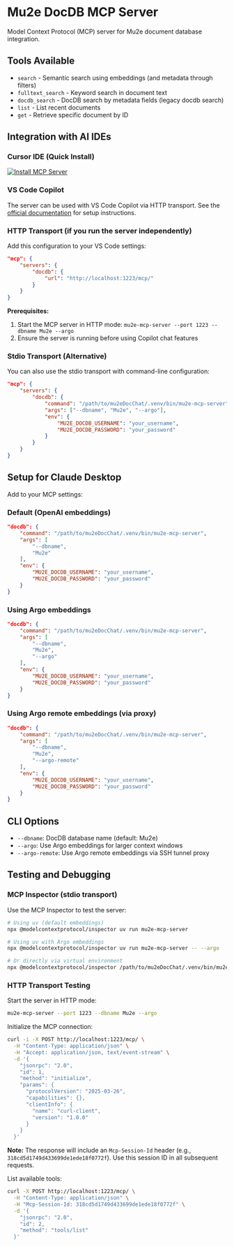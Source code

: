 # Mu2e DocDB MCP Server

Model Context Protocol (MCP) server for Mu2e document database integration.

## Tools Available

- `search` - Semantic search using embeddings (and metadata through filters)
- `fulltext_search` - Keyword search in document text  
- `docdb_search` - DocDB search by metadata fields (legacy docdb search)
- `list` - List recent documents
- `get` - Retrieve specific document by ID

## Integration with AI IDEs

### Cursor IDE (Quick Install)
[![Install MCP Server](https://cursor.com/deeplink/mcp-install-dark.svg)](https://cursor.com/install-mcp?name=docdb&config=eyJjb21tYW5kIjoiL3BhdGgvdG8vbXUyZURvY0NoYXQvLnZlbnYvYmluL211MmUtbWNwLXNlcnZlciAtLWRibmFtZSBNdTJlIiwiZW52Ijp7Ik1VMkVfRE9DREJfVVNFUk5BTUUiOiJ5b3VyX3VzZXJuYW1lIiwiTVUyRV9ET0NEQl9QQVNTV09SRCI6InlvdXJfcGFzc3dvcmQifX0%3D)

### VS Code Copilot

The server can be used with VS Code Copilot via HTTP transport. See the [official documentation](https://code.visualstudio.com/docs/copilot/chat/mcp-servers) for setup instructions.

### HTTP Transport (if you run the server independently)
Add this configuration to your VS Code settings:

```json
"mcp": {
    "servers": {
        "docdb": {
            "url": "http://localhost:1223/mcp/"
        }
    }
}
```

**Prerequisites:**
1. Start the MCP server in HTTP mode: `mu2e-mcp-server --port 1223 --dbname Mu2e --argo`
2. Ensure the server is running before using Copilot chat features

### Stdio Transport (Alternative)
You can also use the stdio transport with command-line configuration:

```json
"mcp": {
    "servers": {
        "docdb": {
            "command": "/path/to/mu2eDocChat/.venv/bin/mu2e-mcp-server",
            "args": ["--dbname", "Mu2e", "--argo"],
            "env": {
                "MU2E_DOCDB_USERNAME": "your_username",
                "MU2E_DOCDB_PASSWORD": "your_password"
            }
        }
    }
}
```

## Setup for Claude Desktop

Add to your MCP settings:

### Default (OpenAI embeddings)
```json
"docdb": {
    "command": "/path/to/mu2eDocChat/.venv/bin/mu2e-mcp-server",
    "args": [
        "--dbname",
        "Mu2e"
    ],
    "env": {
        "MU2E_DOCDB_USERNAME": "your_username",
        "MU2E_DOCDB_PASSWORD": "your_password"
    }
}
```

### Using Argo embeddings
```json
"docdb": {
    "command": "/path/to/mu2eDocChat/.venv/bin/mu2e-mcp-server",
    "args": [
        "--dbname",
        "Mu2e",
        "--argo"
    ],
    "env": {
        "MU2E_DOCDB_USERNAME": "your_username",
        "MU2E_DOCDB_PASSWORD": "your_password"
    }
}
```

### Using Argo remote embeddings (via proxy)
```json
"docdb": {
    "command": "/path/to/mu2eDocChat/.venv/bin/mu2e-mcp-server",
    "args": [
        "--dbname",
        "Mu2e",
        "--argo-remote"
    ],
    "env": {
        "MU2E_DOCDB_USERNAME": "your_username",
        "MU2E_DOCDB_PASSWORD": "your_password"
    }
}
```

## CLI Options

- `--dbname`: DocDB database name (default: Mu2e)
- `--argo`: Use Argo embeddings for larger context windows
- `--argo-remote`: Use Argo remote embeddings via SSH tunnel proxy

## Testing and Debugging

### MCP Inspector (stdio transport)
Use the MCP Inspector to test the server:

```bash
# Using uv (default embeddings)
npx @modelcontextprotocol/inspector uv run mu2e-mcp-server

# Using uv with Argo embeddings
npx @modelcontextprotocol/inspector uv run mu2e-mcp-server -- --argo

# Or directly via virtual environment
npx @modelcontextprotocol/inspector /path/to/mu2eDocChat/.venv/bin/mu2e-mcp-server --argo-remote
```

### HTTP Transport Testing

Start the server in HTTP mode:
```bash
mu2e-mcp-server --port 1223 --dbname Mu2e --argo
```

Initialize the MCP connection:
```bash
curl -i -X POST http://localhost:1223/mcp/ \
  -H "Content-Type: application/json" \
  -H "Accept: application/json, text/event-stream" \
  -d '{
    "jsonrpc": "2.0",
    "id": 1,
    "method": "initialize",
    "params": {
      "protocolVersion": "2025-03-26",
      "capabilities": {},
      "clientInfo": {
        "name": "curl-client",
        "version": "1.0.0"
      }
    }
  }'
```

**Note:** The response will include an `Mcp-Session-Id` header (e.g., `318cd5d1749d433699de1ede18f0772f`). Use this session ID in all subsequent requests.

List available tools:
```bash
curl -X POST http://localhost:1223/mcp/ \
  -H "Content-Type: application/json" \
  -H "Mcp-Session-Id: 318cd5d1749d433699de1ede18f0772f" \
  -d '{
    "jsonrpc": "2.0",
    "id": 2,
    "method": "tools/list"
  }'
```
